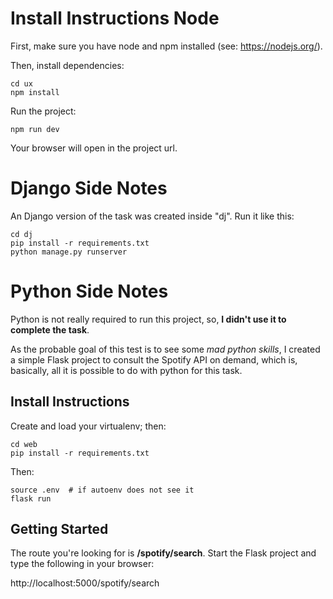# Install Instructions Node

First, make sure you have node and
npm installed (see: https://nodejs.org/).

Then, install dependencies:

```shell
cd ux
npm install
```

Run the project:

```shell
npm run dev
```

Your browser will open in the project url.

# Django Side Notes

An Django version of the task was created inside "dj".
Run it like this:

```shell
cd dj
pip install -r requirements.txt
python manage.py runserver
```

# Python Side Notes

Python is not really required to run this project,
so, **I didn't use it to complete the task**.

As the probable goal of this test is to see some *mad python skills*,
I created a simple Flask project to consult the Spotify API on demand,
which is, basically, all it is possible to do with python for this
task.

## Install Instructions

Create and load your virtualenv; then:

```shell
cd web
pip install -r requirements.txt
```

Then:

```shell
source .env  # if autoenv does not see it
flask run
```

## Getting Started

The route you're looking for is **/spotify/search**.
Start the Flask project and type the following in your browser:

http://localhost:5000/spotify/search
